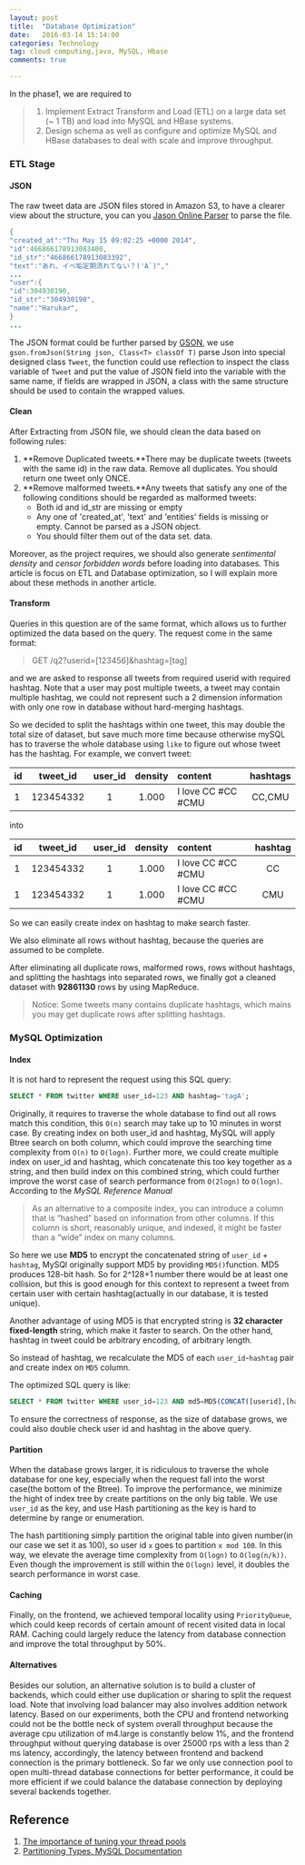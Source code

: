 ```yaml
---
layout: post
title:  "Database Optimization"
date:   2016-03-14 15:14:00
categories: Technology
tag: cloud computing,java, MySQL, Hbase
comments: true

---
```


In the phase1, we are required to 

> 1. Implement Extract Transform and Load (ETL) on a large data set (~ 1 TB) and load into MySQL and HBase systems.
> 2. Design schema as well as configure and optimize MySQL and HBase databases to deal with scale and improve throughput.

### ETL Stage

#### JSON

The raw tweet data are JSON files stored in Amazon S3, to have a clearer view about the structure, you can you [Jason Online Parser](http://json.parser.online.fr) to parse the file.

```java
{ 
"created_at":"Thu May 15 09:02:25 +0000 2014",
"id":466866178913083400,
"id_str":"466866178913083392",
"text":"あれ、イベ垢定期流れてない？('A`)","
...
"user":{
"id":304930190,
"id_str":"304930190",
"name":"Haruka♂",
}
...
```

The JSON format could be further parsed by [GSON](https://sites.google.com/site/gson/gson-user-guide), we use ```gson.fromJson(String json, Class<T> classOf T)``` parse Json into special designed class `Tweet`, the function could use reflection to inspect the class variable of `Tweet` and put the value of JSON field into the variable with the same name, if fields are wrapped in JSON, a class with the same structure should be used to contain the wrapped values.

#### Clean
After Extracting from JSON file, we should clean the data based on following rules:

1. **Remove Duplicated tweets.**There may be duplicate tweets (tweets with the same id) in the raw data. Remove all duplicates. You should return one tweet only ONCE.
2. **Remove malformed tweets.**Any tweets that satisfy any one of the following conditions should be regarded as malformed tweets:
	- Both id and id_str are missing or empty
	- Any one of 'created_at', 'text' and 'entities' fields is missing or empty.
Cannot be parsed as a JSON object.
	- You should filter them out of the data set. data. 
	
Moreover, as the project requires, we should also generate *sentimental density* and *censor forbidden words* before loading into databases. This article is focus on ETL and Database optimization, so I will explain more about these methods in another article.

#### Transform
Queries in this question are of the same format, which allows us to further optimized the data based on the query. The request come in the same format:
> GET /q2?userid=[123456]&hashtag=[tag]

and we are asked to response all tweets from required userid with required hashtag. Note that a user may post multiple tweets, a tweet may contain multiple hashtag, we could not represent such a 2 dimension information with only one row in database without hard-merging hashtags. 

So we decided to split the hashtags within one tweet, this may double the total size of dataset, but save much more time because otherwise mySQL has to traverse the whole database using `like` to figure out whose tweet has the hashtag.
For example, we convert tweet:

|id|tweet_id|user_id|density|content|hashtags|
|--|:--------:|:--------:|:-----:|:---------|:--------:|
|1|123454332|1|1.000|I love CC #CC #CMU| CC,CMU|

into

|id|tweet_id|user_id|density|content|hashtag|
|--|:--------:|:--------:|:-----:|:---------|:--------:|
|1|123454332|1|1.000|I love CC #CC #CMU| CC|
|1|123454332|1|1.000|I love CC #CC #CMU| CMU|

So we can easily create index on hashtag to make search faster.

We also eliminate all rows without hashtag, because the queries are assumed to be complete.

After eliminating all duplicate rows, malformed rows, rows without hashtags, and splitting the hashtags into separated rows, we finally got a cleaned dataset with **92861130** rows by using MapReduce.

> Notice: Some tweets many contains duplicate hashtags, which mains you may get duplicate rows after splitting hashtags.

### MySQL Optimization

#### Index

It is not hard to represent the request using this SQL query:

```SQL
SELECT * FROM twitter WHERE user_id=123 AND hashtag='tagA';
```

Originally, it requires to traverse the whole database to find out all rows match this condition, this `O(n)` search may take up to 10 minutes in worst case. By creating index on both user_id and hashtag, MySQL will apply Btree search on both column, which could improve the searching time complexity from `O(n)` to `O(logn)`. Further more, we could create multiple index on user_id and hashtag, which concatenate this too key together as a string, and then build index on this combined string, which could further improve the worst case of search performance from `O(2logn)` to `O(logn)`. According to the *MySQL Reference Manual* 

> As an alternative to a composite index, you can introduce a column that is “hashed” based on information from other columns. If this column is short, reasonably unique, and indexed, it might be faster than a “wide” index on many columns.

So here we use **MD5** to encrypt the concatenated string of `user_id` + `hashtag`, MySQl originally support MD5 by providing `MD5()`function. MD5 produces 128-bit hash. So for 2^128+1 number there would be at least one collision, but this is good enough for this context to represent a tweet from certain user with certain hashtag(actually in our database, it is tested unique).

Another advantage of using MD5 is that encrypted string is **32 character fixed-length** string, which make it faster to search. On the other hand, hashtag in tweet could be arbitrary encoding, of arbitrary length.

So instead of hashtag, we recalculate the MD5 of each `user_id`-`hashtag` pair and create index on `MD5` column.

The optimized SQL query is like:

```sql
SELECT * FROM twitter WHERE user_id=123 AND md5=MD5(CONCAT([userid],[hashtag]));
```

To ensure the correctness of response, as the size of database grows, we could also double check user id and hashtag in the above query.


#### Partition

When the database grows larger, it is ridiculous to traverse the whole database for one key, especially when the request fall into the worst case(the bottom of the Btree). To improve the performance, we minimize the hight of index tree by create partitions on the only big table. We use `user_id` as the key, and use Hash partitioning as the key is hard to determine by range or enumeration. 

The hash partitioning simply partition the original table into given number(in our case we set it as 100), so user id `x` goes to partition `x mod 100`. In this way, we elevate the average time complexity from `O(logn)` to `O(log(n/k))`. Even though the improvement is still within the `O(logn)` level, it doubles the search performance in worst case.

#### Caching

Finally, on the frontend, we achieved temporal locality using `PriorityQueue`, which could keep records of certain amount of recent visited data in local RAM. Caching could largely reduce the latency from database connection and improve the total throughput by 50%.

#### Alternatives

Besides our solution, an alternative solution is to build a cluster of backends, which could either use duplication or sharing to split the request load. Note that involving load balancer may also involves addition network latency. Based on our experiments, both the CPU and frontend networking could not be the bottle neck of system overall throughput because the average cpu utilization of m4.large is constantly below 1%, and the frontend throughput without querying database is over 25000 rps with a less than 2 ms latency, accordingly, the latency between frontend and backend connection is the primary bottleneck. So far we only use connection pool to open multi-thread database connections for better performance, it could be more efficient if we could balance the database connection by deploying several backends together.

Reference
---
1. [The importance of tuning your thread pools](http://www.javaadvent.com/2015/12/the-importance-of-tuning-your-thread-pools.html)
2. [Partitioning Types, MySQL Documentation](http://dev.mysql.com/doc/refman/5.7/en/partitioning-types.html)